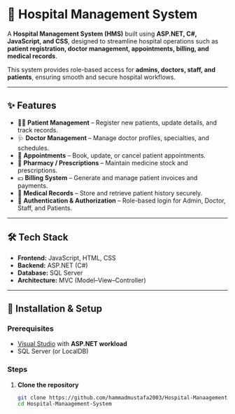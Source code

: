 # 🏥 Hospital Management System

A **Hospital Management System (HMS)** built using **ASP.NET, C#, JavaScript, and CSS**, designed to streamline hospital operations such as **patient registration, doctor management, appointments, billing, and medical records**.  

This system provides role-based access for **admins, doctors, staff, and patients**, ensuring smooth and secure hospital workflows.

---

## ✨ Features

- 👩‍⚕️ **Patient Management** – Register new patients, update details, and track records.  
- 🩺 **Doctor Management** – Manage doctor profiles, specialties, and schedules.  
- 📅 **Appointments** – Book, update, or cancel patient appointments.  
- 💊 **Pharmacy / Prescriptions** – Maintain medicine stock and prescriptions.  
- 💵 **Billing System** – Generate and manage patient invoices and payments.  
- 📂 **Medical Records** – Store and retrieve patient history securely.  
- 🔐 **Authentication & Authorization** – Role-based login for Admin, Doctor, Staff, and Patients.  

---

## 🛠️ Tech Stack

- **Frontend:** JavaScript, HTML, CSS  
- **Backend:** ASP.NET (C#)  
- **Database:** SQL Server  
- **Architecture:** MVC (Model–View–Controller)  

---

## 🚀 Installation & Setup

### Prerequisites
- [Visual Studio](https://visualstudio.microsoft.com/) with **ASP.NET workload**  
- SQL Server (or LocalDB)  

### Steps

1. **Clone the repository**  
   ```bash
   git clone https://github.com/hammadmustafa2003/Hospital-Manaagement-System.git
   cd Hospital-Manaagement-System
